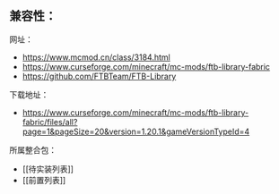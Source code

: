 兼容性：
- 

网址：
- https://www.mcmod.cn/class/3184.html
- https://www.curseforge.com/minecraft/mc-mods/ftb-library-fabric
- https://github.com/FTBTeam/FTB-Library

下载地址：
- https://www.curseforge.com/minecraft/mc-mods/ftb-library-fabric/files/all?page=1&pageSize=20&version=1.20.1&gameVersionTypeId=4

所属整合包：
- [[待实装列表]]
- [[前置列表]]